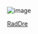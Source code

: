 ![image](https://github.com/RadDre/RadDre/assets/146156678/1de69424-f2a8-4e1b-bd1f-71ae6f7dfb26)

[RadDre](https://github.com/RadDre)


<!---
RadDre/RadDre is a ✨ special ✨ repository because its `README.md` (this file) appears on your GitHub profile.
You can click the Preview link to take a look at your changes.
--->
